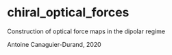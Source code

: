 # chiral_optical_forces
Construction of optical force maps in the dipolar regime

Antoine Canaguier-Durand, 2020

